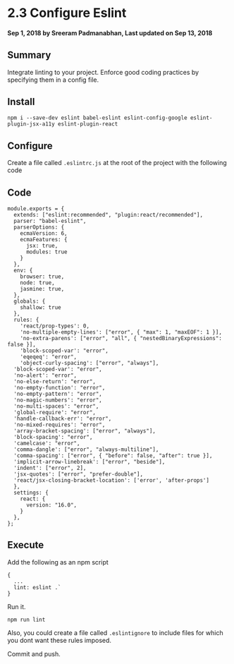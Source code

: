 # 2.3 Configure Eslint

#### Sep 1, 2018 by Sreeram Padmanabhan, Last updated on Sep 13, 2018

## Summary

Integrate linting to your project. Enforce good coding practices by specifying them in a config file.

## Install

`npm i --save-dev eslint babel-eslint eslint-config-google eslint-plugin-jsx-a11y eslint-plugin-react`

## Configure

Create a file called `.eslintrc.js` at the root of the project with the following code

## Code

    module.exports = {
      extends: ["eslint:recommended", "plugin:react/recommended"],
      parser: "babel-eslint",
      parserOptions: {
        ecmaVersion: 6,
        ecmaFeatures: {
          jsx: true,
          modules: true
        }
      },
      env: {
        browser: true,
        node: true,
        jasmine: true,
      },
      globals: {
        shallow: true
      },
      rules: {
        'react/prop-types': 0,
        'no-multiple-empty-lines': ["error", { "max": 1, "maxEOF": 1 }],
        'no-extra-parens': ["error", "all", { "nestedBinaryExpressions": false }],
        'block-scoped-var': "error",
        'eqeqeq': "error",
        'object-curly-spacing': ["error", "always"],
      'block-scoped-var': "error",
      'no-alert': "error",
      'no-else-return': "error",
      'no-empty-function': "error",
      'no-empty-pattern': "error",
      'no-magic-numbers': "error",
      'no-multi-spaces': "error",
      'global-require': "error",
      'handle-callback-err': "error",
      'no-mixed-requires': "error",
      'array-bracket-spacing': ["error", "always"],
      'block-spacing': "error",
      'camelcase': "error",
      'comma-dangle': ["error", "always-multiline"],
      'comma-spacing': ["error", { "before": false, "after": true }],
      'implicit-arrow-linebreak': ["error", "beside"],
      'indent': ["error", 2],
      'jsx-quotes': ["error", "prefer-double"],
      'react/jsx-closing-bracket-location': ['error', 'after-props']
      },
      settings: {
        react: {
          version: "16.0",
        }
      },
    };

## Execute

Add the following as an npm script

    {
      ...
      lint: eslint .`
    }

Run it.

`npm run lint`

Also, you could create a file called `.eslintignore` to include files for which you dont want these rules imposed.

Commit and push.
